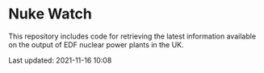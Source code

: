 # Nuke Watch

This repository includes code for retrieving the latest information available on the output of EDF nuclear power plants in the UK.

Last updated: 2021-11-16 10:08